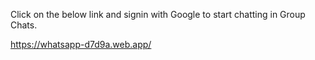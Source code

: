 Click on the below link and signin with Google to start chatting in Group Chats.

https://whatsapp-d7d9a.web.app/
